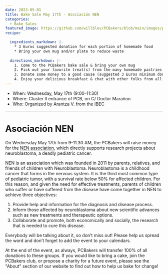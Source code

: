 ```yaml
---
date: 2023-05-01
title: Bake Sale May 17th - Asociación NEN
categories:
  - Bake Sales
featured_image: https://github.com/willblev/PCBakers/blob/main/images/post_images/nen_promo.png?raw=true
recipe:

  ingredients_markdown: |-
    * 3 Euros suggested donation for each portion of homemade food
    * Bring your own mug and/or plate to reduce waste
  
  directions_markdown: |-
    1. Come to the PCBakers bake sale & bring your own mug
    2. Pick out your favorite treat(s) from the many homemade pastries that are available
    3. Donate some money to a good cause (suggested 3 Euros minimum donation per portion)
    4. Enjoy your delicious breakfast & chat with other folks from all around the PCB
---
```

- When:  Wednesday, May 17th (9:00-11:30)
- Where: Cluster II entrance of PCB, on C/ Doctor Marañon
- Who: Organized by Arantza V. from the IBEC

---

# Asociación NEN

On Wednesday May 17th from 9-11.30 AM, the PCBakers will raise money for the [NEN association](https://asociacion-nen.org/), which directly supports research projects about neuroblastoma, a deadly pediatric cancer.

NEN is an association which was founded in 2011 by parents, relatives, and friends of children with Neuroblastoma. Neuroblastoma is a childhood cancer that forms in the nervous system. It is the third most common type of pediatric tumor, with a survival rate below 50% for affected children. For this reason, and given the need for effective treatments, parents of children who suffer or have suffered from the disease have come together in NEN to achieve three objectives:
1) Provide help and information for the diagnosis and disease process.
2) Inform those affected by neuroblastoma about new scientific advances such as new treatments and therapeutic options.
3) Collaborate and promote, both economically and socially, the research that is needed to cure this disease.

Everybody will be talking about it, so don’t miss out! Please help us spread the word and don’t forget to add the event to your calendars.
 
At the end of the event, as always, PCBakers will transfer 100% of all donations to these groups. If you would like to bring a cake, join the PCBakers club, or propose a charity for a future event, please see the "About" section of our website to find out how to help us bake for change!

